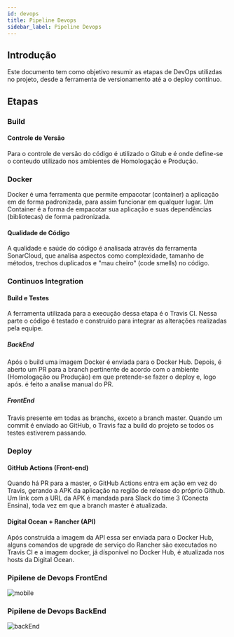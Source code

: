 ```yaml
---
id: devops
title: Pipeline Devops
sidebar_label: Pipeline Devops
---
```


## Introdução 
Este documento tem como objetivo resumir as etapas de DevOps utilizdas no projeto, desde a ferramenta de versionamento até a o deploy contínuo.

## Etapas

### Build
#### Controle de Versão
Para o controle de versão do código é utilizado o Gitub e é onde define-se o conteudo utilizado nos ambientes de Homologação e Produção.

### Docker
Docker é uma ferramenta que permite empacotar (container) a aplicação em de forma padronizada, para assim funcionar em qualquer lugar. Um Container é a forma de empacotar sua aplicação e suas dependências (bibliotecas) de forma padronizada. 

#### Qualidade de Código
A qualidade e saúde do código é analisada através da ferramenta SonarCloud, que analisa aspectos como complexidade, tamanho de métodos, trechos duplicados e "mau cheiro" (code smells) no código.

### Continuos Integration
#### Build e Testes
A ferramenta utilizada para a execução dessa etapa é o Travis CI. Nessa parte o código é testado e construído para integrar as alterações realizadas pela equipe. 
##### BackEnd
Após o build uma imagem Docker é enviada para o Docker Hub. Depois, é aberto um PR para a branch pertinente de acordo com o ambiente (Homologação ou Produção) em que pretende-se fazer o deploy e, logo após. é feito a analise manual do PR.

##### FrontEnd
Travis presente em todas as branchs, exceto a branch master. Quando um commit é enviado ao GitHub, o Travis faz a build do projeto se todos os testes estiverem passando.

### Deploy

#### GitHub Actions (Front-end)
Quando há PR para a master, o GitHub Actions entra em ação em vez do Travis, gerando a APK da aplicação na região de release do próprio Github. Um link com a URL da APK é mandada para Slack do time 3 (Conecta Ensina), toda vez em que a branch master é atualizada.

#### Digital Ocean + Rancher (API)
Após construida a imagem da API essa ser enviada para o Docker Hub, alguns comandos de upgrade de serviço do Rancher são executados no Travis CI e a imagem docker, já dísponivel no Docker Hub,
é atualizada nos hosts da Digital Ocean.

### Pipilene de Devops FrontEnd

![mobile](https://raw.githubusercontent.com/fga-eps-mds/2020.1-Conecta-Ensina-Wiki/master/website/static/img/deploy_mobile.png)

### Pipilene de Devops BackEnd

![backEnd](https://raw.githubusercontent.com/fga-eps-mds/2020.1-Conecta-Ensina-Wiki/master/website/static/img/deploy_backend.png)
